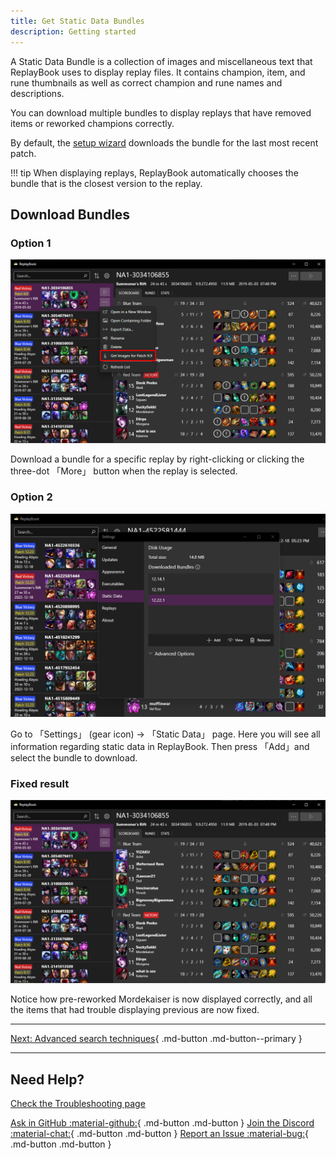 ```yaml
---
title: Get Static Data Bundles
description: Getting started
---
```


A Static Data Bundle is a collection of images and miscellaneous text that ReplayBook uses to display replay files. It contains champion, item, and rune thumbnails as well as correct champion and rune names and descriptions.

You can download multiple bundles to display replays that have removed items or reworked champions correctly.

By default, the [setup wizard](setting-up-replaybook.md) downloads the bundle for the last most recent patch.

!!! tip
    When displaying replays, ReplayBook automatically chooses the bundle that is the closest version to the replay.

## Download Bundles

### Option 1

![Download from more menu](../images/bundles_MoreMenu.png)

Download a bundle for a specific replay by right-clicking or clicking the three-dot 「More」 button when the replay is selected.

### Option 2

![Bundles menu overview](../images/bundles_Overview.png)

Go to 「Settings」 (gear icon) -> 「Static Data」 page. Here you will see all information regarding static data in ReplayBook. Then press 「Add」and select the bundle to download.

### Fixed result

![Fixed image data](../images/bundles_Fixed.png)

Notice how pre-reworked Mordekaiser is now displayed correctly, and all the items that had trouble displaying previous are now fixed.

---

[Next: Advanced search techniques](../getting-started/advanced-search-techniques.md){ .md-button .md-button--primary }

---

## Need Help?

[Check the Troubleshooting page](../../troubleshooting)

[Ask in GitHub :material-github:](https://github.com/fraxiinus/ReplayBook/discussions){ .md-button .md-button }
[Join the Discord :material-chat:](https://discord.gg/c33Rc5J){ .md-button .md-button }
[Report an Issue :material-bug:](https://github.com/fraxiinus/ReplayBook/issues/new/choose){ .md-button .md-button }
